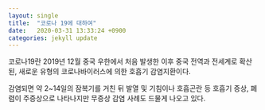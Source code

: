 ```yaml
---
layout: single
title:  "코로나 19에 대하여"
date:   2020-03-31 13:33:24 +0900
categories: jekyll update
---
```



코로나19란 2019년 12월 중국 우한에서 처음 발생한 이후 중국 전역과 전세계로 확산된, 새로운 유형의 코로나바이러스에 의한 호흡기 감염지환이다.

감염되면 약 2~14일의 잠복기를 거친 뒤 발열 및 기침이나 호흡곤란 등 호흡기 증상, 폐렴이 주증상으로 나타나지만 무증상 감염 사례도 드물게 나오고 있다.



